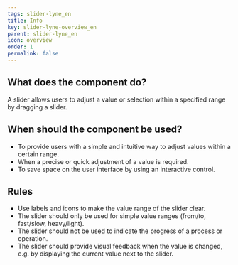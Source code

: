 ```yaml
---
tags: slider-lyne_en
title: Info
key: slider-lyne-overview_en
parent: slider-lyne_en
icon: overview
order: 1
permalink: false
---
```


## What does the component do?
A slider allows users to adjust a value or selection within a specified range by dragging a slider.

## When should the component be used?
* To provide users with a simple and intuitive way to adjust values within a certain range.
* When a precise or quick adjustment of a value is required.
* To save space on the user interface by using an interactive control.

## Rules
* Use labels and icons to make the value range of the slider clear.
* The slider should only be used for simple value ranges (from/to, fast/slow, heavy/light).
* The slider should not be used to indicate the progress of a process or operation.
* The slider should provide visual feedback when the value is changed, e.g. by displaying the current value next to the slider.
